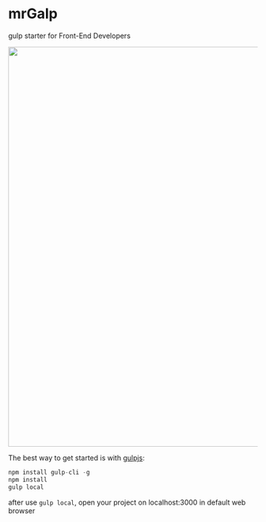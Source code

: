 # mrGalp
gulp starter for Front-End Developers


<p align="center">
  <img width="809px" src="http://www.motoriha.com/sites/default/files/mrgalp.png">
</p>

The best way to get started is with [gulpjs](https://gulpjs.com/):

``` js
npm install gulp-cli -g
npm install
gulp local
```
after use `gulp local`, open your project on localhost:3000 in default web browser